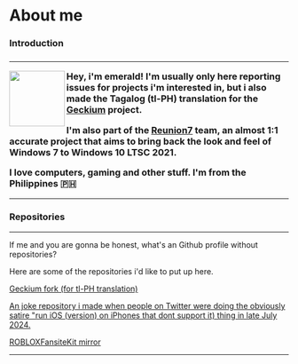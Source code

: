 # About me
<h3>Introduction<h3>
  
***
<img align="left" width="100" height="100" src="https://github.com/user-attachments/assets/7265fa57-81b7-46f1-a17e-5d0153569fbc">

Hey, i'm emerald! I'm usually only here reporting issues for projects i'm interested in, but i also made the Tagalog (tl-PH) translation for the [Geckium](https://github.com/angelbruni/Geckium) project.

I'm also part of the [Reunion7](https://reunion7.com/) team, an almost 1:1 accurate project that aims to bring back the look and feel of Windows 7 to Windows 10 LTSC 2021. 

I love computers, gaming and other stuff. I'm from the Philippines 🇵🇭

***
<h3>Repositories</h3>


***

If me and you are gonna be honest, what's an Github profile without repositories? 

Here are some of the repositories i'd like to put up here.


[
Geckium fork (for tl-PH translation)](https://github.com/emeraldsucksss/Geckium)


[
An joke repository i made when people on Twitter were doing the obviously satire "run iOS (version) on iPhones that dont support it) thing in late July 2024.](https://github.com/emeraldsucksss/i10on11)


[
ROBLOXFansiteKit mirror](https://github.com/emeraldsucksss/ROBLOXFansiteKit)

***
